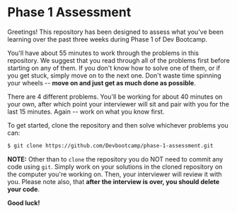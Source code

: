 Phase 1 Assessment
==================

Greetings! This repository has been designed to assess what you've been learning over the past three weeks during Phase 1 of Dev Bootcamp.

You'll have about 55 minutes to work through the problems in this repository. We suggest that you read through all of the problems first before starting on any of them. If you don't know how to solve one of them, or if you get stuck, simply move on to the next one. Don't waste time spinning your wheels -- **move on and just get as much done as possible**.

There are 4 different problems. You'll be working for about 40 minutes on your own, after which point your interviewer will sit and pair with you for the last 15 minutes. Again -- work on what you know first.

To get started, clone the repository and then solve whichever problems you can:

```bash
$ git clone https://github.com/Devbootcamp/phase-1-assessment.git
```

**NOTE:** Other than to ```clone``` the repository you do NOT need to commit any code using ```git```. Simply work on your solutions in the cloned repository on the computer you're working on. Then, your interviewer will review it with you. Please note also, that **after the interview is over, you should delete your code**.

**Good luck!**
